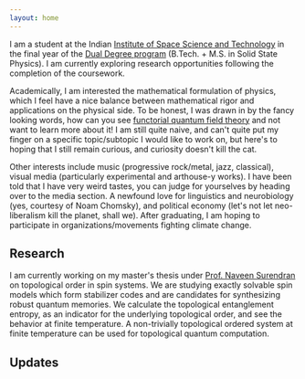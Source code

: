```yaml
---
layout: home
---
```



I am a student at the Indian [Institute of Space Science and Technology](https://iist.ac.in/) in the final year of the [Dual Degree program](https://iist.ac.in/admissions/undergraduate/dualdegree) (B.Tech. + M.S. in Solid State Physics). I am currently exploring research opportunities following the completion of the coursework.

Academically, I am interested the mathematical formulation of physics, which I feel have a nice balance between mathematical rigor and applications on the physical side. To be honest, I was drawn in by the fancy looking words, how can you see [functorial quantum field theory](https://ncatlab.org/nlab/show/functorial%20field%20theory) and not want to learn more about it! I am still quite naive, and can't quite put my finger on a specific topic/subtopic I would like to work on, but here's to hoping that I still remain curious, and curiosity doesn't kill the cat.

Other interests include music (progressive rock/metal, jazz, classical), visual media (particularly experimental and arthouse-y works). I have been told that I have very weird tastes, you can judge for yourselves by heading over to the media section. A newfound love for linguistics and neurobiology (yes, courtesy of Noam Chomsky), and political economy (let's not let neo-liberalism kill the planet, shall we). After graduating, I am hoping to participate in organizations/movements fighting climate change.

## Research
I am currently working on my master's thesis under [Prof. Naveen Surendran](https://iist.ac.in/physics/naveen.surendran) on topological order in spin systems. We are studying exactly solvable spin models which form stabilizer codes and are candidates for synthesizing robust quantum memories. We calculate the topological entanglement entropy, as an indicator for the underlying topological order, and see the behavior at finite temperature. A non-trivially topological ordered system at finite temperature can be used for topological quantum computation.

## Updates

